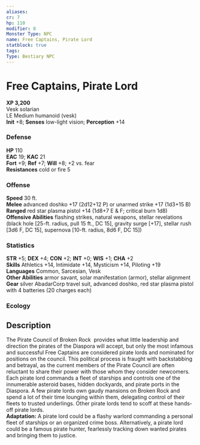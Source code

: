 ```yaml
---
aliases: 
cr: 7
hp: 110
modifier: 8
Monster Type: NPC
name: Free Captains, Pirate Lord
statblock: true
tags: 
Type: Bestiary NPC 
---
```


# Free Captains, Pirate Lord

**XP 3,200**  
Vesk solarian  
LE Medium humanoid (vesk)  
**Init** +8; **Senses** low-light vision; **Perception** +14  

### Defense

**HP** 110  
**EAC** 19; **KAC** 21  
**Fort** +9; **Ref** +7; **Will** +8; +2 vs. fear  
**Resistances** cold or fire 5  

### Offense

**Speed** 30 ft.  
**Melee** advanced doshko +17 (2d12+12 P) or unarmed strike +17 (1d3+15 B)  
**Ranged** red star plasma pistol +14 (1d8+7 E & F; critical burn 1d8)  
**Offensive Abilities** flashing strikes, natural weapons, stellar revelations (black hole [25-ft. radius, pull 15 ft., DC 15], gravity surge [+17], stellar rush [3d6 F, DC 15], supernova [10-ft. radius, 8d6 F, DC 15])

### Statistics

**STR** +5; **DEX** +4; **CON** +2; **INT** +0; **WIS** +1; **CHA** +2  
**Skills** Athletics +14, Intimidate +14, Mysticism +14, Piloting +19  
**Languages** Common, Sarcesian, Vesk  
**Other Abilities** armor savant, solar manifestation (armor), stellar alignment  
**Gear** silver AbadarCorp travel suit, advanced doshko, red star plasma pistol with 4 batteries (20 charges each)

### Ecology

## Description

The Pirate Council of Broken Rock  provides what little leadership and direction the pirates of the Diaspora will accept, but only the most infamous and successful Free Captains are considered pirate lords and nominated for positions on the council. This political process is fraught with backstabbing and betrayal, as the current members of the Pirate Council are often reluctant to share their power with those whom they consider newcomers.  
Each pirate lord commands a fleet of starships and controls one of the innumerable asteroid bases, hidden dockyards, and pirate ports in the Diaspora. A few pirate lords own gaudy mansions on Broken Rock and spend a lot of their time lounging within them, delegating control of their fleets to trusted underlings. Other pirate lords tend to scoff at these hands-off pirate lords.  
**Adaptation:** A pirate lord could be a flashy warlord commanding a personal fleet of starships or an organized crime boss. Alternatively, a pirate lord could be a famous pirate hunter, fearlessly tracking down wanted pirates and bringing them to justice.